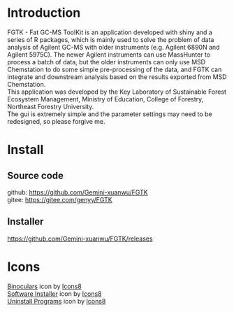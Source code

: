 # Introduction

FGTK - Fat GC-MS ToolKit is an application developed with shiny and a series of R packages, which is mainly used to solve the problem of data analysis of Agilent GC-MS with older instruments (e.g. Agilent 6890N and Agilent 5975C). The newer Agilent instruments can use MassHunter to process a batch of data, but the older instruments can only use MSD Chemstation to do some simple pre-processing of the data, and FGTK can integrate and downstream analysis based on the results exported from MSD Chemstation.  
This application was developed by the Key Laboratory of Sustainable Forest Ecosystem Management, Ministry of Education, College of Forestry, Northeast Forestry University.  
The gui is extremely simple and the parameter settings may need to be redesigned, so please forgive me.

# Install

## Source code
github: https://github.com/Gemini-xuanwu/FGTK  
gitee: https://gitee.com/genyy/FGTK

## Installer
https://github.com/Gemini-xuanwu/FGTK/releases  

# Icons

<a target="_blank" href="https://icons8.com/icon/TGYZ700E16qB/binoculars">Binoculars</a> icon by <a target="_blank" href="https://icons8.com">Icons8</a>  
<a target="_blank" href="https://icons8.com/icon/81R9KqMcOG48/software-installer">Software Installer</a> icon by <a target="_blank" href="https://icons8.com">Icons8</a>  
<a target="_blank" href="https://icons8.com/icon/9zSglRjtRmS9/uninstall-programs">Uninstall Programs</a> icon by <a target="_blank" href="https://icons8.com">Icons8</a>